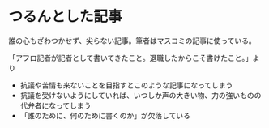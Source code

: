 # つるんとした記事

誰の心もざわつかせず、尖らない記事。筆者はマスコミの記事に使っている。

「アフロ記者が記者として書いてきたこと。退職したからこそ書けたこと。」より

- 抗議や苦情も来ないことを目指すとこのような記事になってしまう
- 抗議を受けないようにしていれば、いつしか声の大きい物、力の強いものの代弁者になってしまう
- 「誰のために、何のために書くのか」が欠落している


